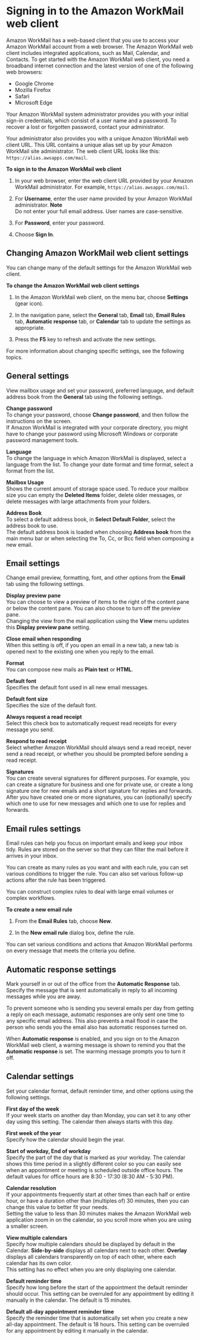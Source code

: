 # Signing in to the Amazon WorkMail web client<a name="web-client"></a>

Amazon WorkMail has a web\-based client that you use to access your Amazon WorkMail account from a web browser\. The Amazon WorkMail web client includes integrated applications, such as Mail, Calendar, and Contacts\. To get started with the Amazon WorkMail web client, you need a broadband internet connection and the latest version of one of the following web browsers:
+ Google Chrome
+ Mozilla Firefox
+ Safari
+ Microsoft Edge

Your Amazon WorkMail system administrator provides you with your initial sign\-in credentials, which consist of a user name and a password\. To recover a lost or forgotten password, contact your administrator\.

Your administrator also provides you with a unique Amazon WorkMail web client URL\. This URL contains a unique alias set up by your Amazon WorkMail site administrator\. The web client URL looks like this: `https://alias.awsapps.com/mail`\.

**To sign in to the Amazon WorkMail web client**

1. In your web browser, enter the web client URL provided by your Amazon WorkMail administrator\. For example, `https://alias.awsapps.com/mail`\.

1. For **Username**, enter the user name provided by your Amazon WorkMail administrator\.
**Note**  
Do not enter your full email address\. User names are case\-sensitive\.

1. For **Password**, enter your password\.

1. Choose **Sign In**\.

## Changing Amazon WorkMail web client settings<a name="settings_overview"></a>

You can change many of the default settings for the Amazon WorkMail web client\.

**To change the Amazon WorkMail web client settings**

1. In the Amazon WorkMail web client, on the menu bar, choose **Settings** \(gear icon\)\.

1. In the navigation pane, select the **General** tab, **Email** tab, **Email Rules** tab, **Automatic response** tab, or **Calendar** tab to update the settings as appropriate\.

1. Press the **F5** key to refresh and activate the new settings\.

For more information about changing specific settings, see the following topics\.

## General settings<a name="general_tab"></a>

View mailbox usage and set your password, preferred language, and default address book from the **General** tab using the following settings\.

****Change password****  
To change your password, choose **Change password**, and then follow the instructions on the screen\.  
If Amazon WorkMail is integrated with your corporate directory, you might have to change your password using Microsoft Windows or corporate password management tools\.

****Language****  
To change the language in which Amazon WorkMail is displayed, select a language from the list\. To change your date format and time format, select a format from the list\.

****Mailbox Usage****  
Shows the current amount of storage space used\. To reduce your mailbox size you can empty the **Deleted Items** folder, delete older messages, or delete messages with large attachments from your folders\.

****Address Book****  
To select a default address book, in **Select Default Folder**, select the address book to use\.  
The default address book is loaded when choosing **Address book** from the main menu bar or when selecting the To, Cc, or Bcc field when composing a new email\.

## Email settings<a name="email_tab"></a>

Change email preview, formatting, font, and other options from the **Email** tab using the following settings\.

****Display preview pane****  
You can choose to view a preview of items to the right of the content pane or below the content pane\. You can also choose to turn off the preview pane\.  
Changing the view from the mail application using the **View** menu updates this **Display preview pane** setting\.

****Close email when responding****  
When this setting is off, if you open an email in a new tab, a new tab is opened next to the existing one when you reply to the email\.

****Format****  
You can compose new mails as **Plain text** or **HTML**\.

****Default font****  
Specifies the default font used in all new email messages\.

****Default font size****  
Specifies the size of the default font\.

****Always request a read receipt****  
Select this check box to automatically request read receipts for every message you send\.

****Respond to read receipt****  
Select whether Amazon WorkMail should always send a read receipt, never send a read receipt, or whether you should be prompted before sending a read receipt\.

****Signatures****  
You can create several signatures for different purposes\. For example, you can create a signature for business and one for private use, or create a long signature one for new emails and a short signature for replies and forwards\.  
After you have created one or more signatures, you can \(optionally\) specify which one to use for new messages and which one to use for replies and forwards\.

## Email rules settings<a name="email_filters_tab"></a>

Email rules can help you focus on important emails and keep your inbox tidy\. Rules are stored on the server so that they can filter the mail before it arrives in your inbox\.

You can create as many rules as you want and with each rule, you can set various conditions to trigger the rule\. You can also set various follow\-up actions after the rule has been triggered\.

You can construct complex rules to deal with large email volumes or complex workflows\.

**To create a new email rule**

1. From the **Email Rules** tab, choose **New**\.

1. In the **New email rule** dialog box, define the rule\.

You can set various conditions and actions that Amazon WorkMail performs on every message that meets the criteria you define\.

## Automatic response settings<a name="automatic_response_tab"></a>

Mark yourself in or out of the office from the **Automatic Response** tab\. Specify the message that is sent automatically in reply to all incoming messages while you are away\.

To prevent someone who is sending you several emails per day from getting a reply on each message, automatic responses are only sent one time to any specific email address\. This also prevents a mail flood in case the person who sends you the email also has automatic responses turned on\.

When **Automatic response** is enabled, and you sign on to the Amazon WorkMail web client, a warning message is shown to remind you that the **Automatic response** is set\. The warming message prompts you to turn it off\.

## Calendar settings<a name="calendar_tab"></a>

Set your calendar format, default reminder time, and other options using the following settings\.

****First day of the week****  
If your week starts on another day than Monday, you can set it to any other day using this setting\. The calendar then always starts with this day\.

****First week of the year****  
Specify how the calendar should begin the year\.

****Start of workday**, **End of workday****  
Specify the part of the day that is marked as your workday\. The calendar shows this time period in a slightly different color so you can easily see when an appointment or meeting is scheduled outside office hours\. The default values for office hours are 8:30 \- 17:30 \(8:30 AM \- 5:30 PM\)\.

****Calendar resolution****  
If your appointments frequently start at other times than each half or entire hour, or have a duration other than \(multiples of\) 30 minutes, then you can change this value to better fit your needs\.  
Setting the value to less than 30 minutes makes the Amazon WorkMail web application zoom in on the calendar, so you scroll more when you are using a smaller screen\.

****View multiple calendars****  
Specify how multiple calendars should be displayed by default in the Calendar\. **Side\-by\-side** displays all calendars next to each other\. **Overlay** displays all calendars transparently on top of each other, where each calendar has its own color\.  
This setting has no effect when you are only displaying one calendar\.

****Default reminder time****  
Specify how long before the start of the appointment the default reminder should occur\. This setting can be overruled for any appointment by editing it manually in the calendar\. The default is 15 minutes\.

****Default all\-day appointment reminder time****  
Specify the reminder time that is automatically set when you create a new all\-day appointment\. The default is 18 hours\. This setting can be overruled for any appointment by editing it manually in the calendar\.